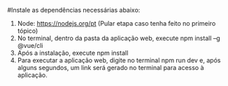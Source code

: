 #Instale as dependências necessárias abaixo:
1. Node: https://nodejs.org/pt (Pular etapa caso tenha feito no primeiro tópico)
2. No terminal, dentro da pasta da aplicação web, execute npm install –g @vue/cli
3. Após a instalação, execute npm install
4. Para executar a aplicação web, digite no terminal npm run dev e, após alguns
segundos, um link será gerado no terminal para acesso à aplicação.
